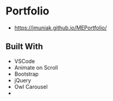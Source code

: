 # Portfolio
* https://jmuniak.github.io/MEPortfolio/

## Built With
* VSCode
* Animate on Scroll
* Bootstrap
* jQuery
* Owl Carousel
* 




